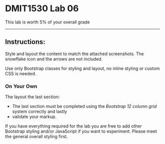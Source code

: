 # DMIT1530 Lab 06

This lab is worth 5% of your overall grade

---

## Instructions:
Style and layout the content to match the attached screenshots. The snowflake icon and the arrows are not included.

Use only Bootstrap classes for styling and layout, no inline styling or custom CSS is needed.

### On Your Own
The layout the last section:
- The last section must be completed using the _Bootstrap 12 column grid_ system correctly and lastly 
- validate your markup.

If you have everything required for the lab you are free to add other Bootstrap styling and/or JavaScript if you want to experiment. Please meet the general overall styling first.
